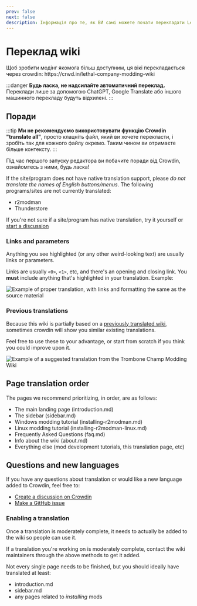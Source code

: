 ```yaml
---
prev: false
next: false
description: Інформація про те, як ВИ самі можете почати перекладати Lethal Company Modding Wiki іншою мовою.
---
```


# Переклад wiki

Щоб зробити модінг якомога більш доступним, ця вікі перекладається через crowdin: https\://crwd.in/lethal-company-modding-wiki

:::danger
**Будь ласка, не надсилайте автоматичний переклад.** Переклади лише за допомогою ChatGPT, Google Translate або іншого машинного перекладу будуть відхилені.
:::

## Поради

:::tip
**Ми не рекомендуємо використовувати функцію Crowdin "translate all"**, просто клацніть файл, який ви хочете перекласти, і зробіть так для кожного файлу окремо. Таким чином ви отримаєте більше контексту.
:::

Під час першого запуску редактора ви побачите поради від Crowdin, ознайомтесь з ними, будь ласка!

If the site/program does not have native translation support, please _do not translate the names of English buttons/menus_. The following programs/sites are not currently translated:

- r2modman
- Thunderstore

If you're not sure if a site/program has native translation, try it yourself or [start a discussion](#questions-and-new-languages)

### Links and parameters

Anything you see highlighted (or any other weird-looking text) are usually links or parameters.

Links are usually `<0>`, `<1>`, etc, and there's an opening and closing link. You **must** include anything that's highlighted in your translation. Example:

![Example of proper translation, with links and formatting the same as the source material](/images/translating-the-wiki/dutchformattingexample.png)

### Previous translations

Because this wiki is partially based on a [previously translated wiki](https://trombone.wiki), sometimes crowdin will show you similar existing translations.

Feel free to use these to your advantage, or start from scratch if you think you could improve upon it.

![Example of a suggested translation from the Trombone Champ Modding Wiki](/images/translating-the-wiki/suggestions.png)

## Page translation order

The pages we recommend prioritizing, in order, are as follows:

- The main landing page (introduction.md)
- The sidebar (sidebar.md)
- Windows modding tutorial (installing-r2modman.md)
- Linux modding tutorial (installing-r2modman-linux.md)
- Frequently Asked Questions (faq.md)
- Info about the wiki (about.md)
- Everything else (mod development tutorials, this translation page, etc)

## Questions and new languages

If you have any questions about translation or would like a new language added to Crowdin, feel free to:

- [Create a discussion on Crowdin](https://crowdin.com/project/lethal-company-modding-wiki/discussions)
- [Make a GitHub issue](https://github.com/LethalCompany/ModdingWiki/issues)

### Enabling a translation

Once a translation is moderately complete, it needs to actually be added to the wiki so people can use it.

If a translation you're working on is moderately complete, contact the wiki maintainers through the above methods to get it added.

Not every single page needs to be finished, but you should ideally have translated at least:

- introduction.md
- sidebar.md
- any pages related to _installing_ mods
